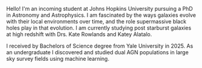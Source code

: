 Hello! I'm an incoming student at Johns Hopkins University pursuing a PhD in Astronomy and Astrophysics. I am fascinated by the ways galaxies evolve with their local environments over time, and the role supermassive black holes play in that evolution. I am currently studying post starburst galaxies at high redshift with Drs. Kate Rowlands and Katey Alatalo.

I received by Bachelors of Science degree from Yale University in 2025. As an undergraduate I discovered and studied dual AGN populations in large sky survey fields using machine learning.
